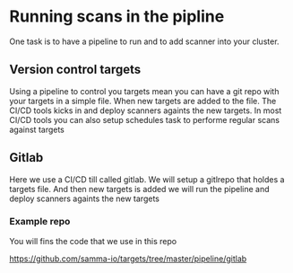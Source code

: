 # Running scans in the pipline 


One task is to have a pipeline to run and to add scanner into your cluster.


## Version control targets
Using a pipeline to control you targets mean you can have a git repo with your targets in a simple file.
When new targets are added to the file. The CI/CD tools kicks in and deploy scanners againts the new targets.
In most CI/CD tools you can also setup schedules task to performe regular scans against targets


## Gitlab
Here we use a CI/CD till called gitlab. We will setup a gitlrepo that holdes a targets file. 
And then new targets is added we will run the pipeline and deploy scanners againts the new targets


### Example repo
You will fins the code that we use in this repo

https://github.com/samma-io/targets/tree/master/pipeline/gitlab


### 